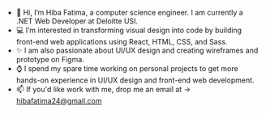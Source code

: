 - 👋 Hi, I’m Hiba Fatima, a computer science engineer. I am currently a .NET Web Developer at Deloitte USI.
- 💻 I’m interested in transforming visual design into code by building front-end web applications using React, HTML, CSS, and Sass. 
- ✨ I am also passionate about UI/UX design and creating wireframes and prototype on Figma.
- ⌚ I spend my spare time working on personal projects to get more hands-on experience in UI/UX design and front-end web development.
- 📫 If you'd like work with me, drop me an email at -> hibafatima24@gmail.com
